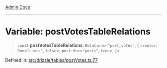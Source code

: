 [Admin Docs](/)

***

# Variable: postVotesTableRelations

> `const` **postVotesTableRelations**: `Relations`\<`"post_votes"`, \{ `creator`: `One`\<`"users"`, `false`\>; `post`: `One`\<`"posts"`, `true`\>; \}\>

Defined in: [src/drizzle/tables/postVotes.ts:77](https://github.com/PalisadoesFoundation/talawa-api/blob/36e30b39ce897bdded5fea4859d9ae00485b5a4c/src/drizzle/tables/postVotes.ts#L77)

